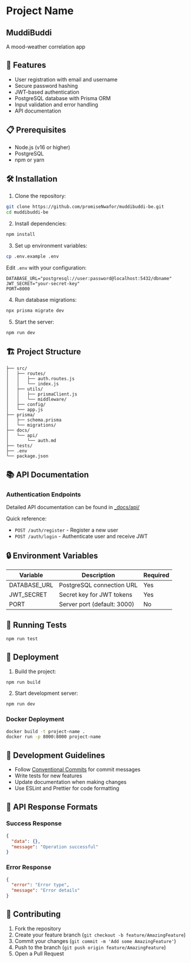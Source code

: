 # Project Name

## MuddiBuddi

A mood-weather correlation app

## 🚀 Features

- User registration with email and username
- Secure password hashing
- JWT-based authentication
- PostgreSQL database with Prisma ORM
- Input validation and error handling
- API documentation

## 📋 Prerequisites

- Node.js (v16 or higher)
- PostgreSQL
- npm or yarn

## 🛠️ Installation

1. Clone the repository:

```bash
git clone https://github.com/promiseNwafor/muddibuddi-be.git
cd muddibuddi-be
```

2. Install dependencies:

```bash
npm install
```

3. Set up environment variables:

```bash
cp .env.example .env
```

Edit `.env` with your configuration:

```env
DATABASE_URL="postgresql://user:password@localhost:5432/dbname"
JWT_SECRET="your-secret-key"
PORT=8000
```

4. Run database migrations:

```bash
npx prisma migrate dev
```

5. Start the server:

```bash
npm run dev
```

## 🏗️ Project Structure

```
├── src/
│   ├── routes/
│   │   ├── auth.routes.js
│   │   └── index.js
│   ├── utils/
│   │   ├── prismaClient.js
│   │   └── middleware/
│   ├── config/
│   └── app.js
├── prisma/
│   ├── schema.prisma
│   └── migrations/
├── docs/
│   └── api/
│       └── auth.md
├── tests/
├── .env
└── package.json
```

## 📚 API Documentation

### Authentication Endpoints

Detailed API documentation can be found in [\_docs/api/](_docs/api/auth.md)

Quick reference:

- `POST /auth/register` - Register a new user
- `POST /auth/login` - Authenticate user and receive JWT

## 🔒 Environment Variables

| Variable     | Description                 | Required |
| ------------ | --------------------------- | -------- |
| DATABASE_URL | PostgreSQL connection URL   | Yes      |
| JWT_SECRET   | Secret key for JWT tokens   | Yes      |
| PORT         | Server port (default: 3000) | No       |

## 🧪 Running Tests

```bash
npm run test
```

## 🚀 Deployment

1. Build the project:

```bash
npm run build
```

2. Start development server:

```bash
npm run dev
```

### Docker Deployment

```bash
docker build -t project-name .
docker run -p 8000:8000 project-name
```

## 📝 Development Guidelines

- Follow [Conventional Commits](https://www.conventionalcommits.org/) for commit messages
- Write tests for new features
- Update documentation when making changes
- Use ESLint and Prettier for code formatting

## 🔄 API Response Formats

### Success Response

```json
{
  "data": {},
  "message": "Operation successful"
}
```

### Error Response

```json
{
  "error": "Error type",
  "message": "Error details"
}
```

## 🤝 Contributing

1. Fork the repository
2. Create your feature branch (`git checkout -b feature/AmazingFeature`)
3. Commit your changes (`git commit -m 'Add some AmazingFeature'`)
4. Push to the branch (`git push origin feature/AmazingFeature`)
5. Open a Pull Request

